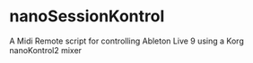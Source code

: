# nanoSessionKontrol
A Midi Remote script for controlling Ableton Live 9 using a Korg nanoKontrol2 mixer
